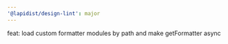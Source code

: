```yaml
---
'@lapidist/design-lint': major
---
```


feat: load custom formatter modules by path and make getFormatter async
